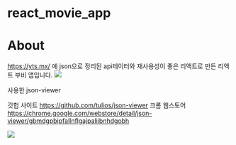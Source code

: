# react_movie_app

# About

https://yts.mx/ 에 json으로 정리된 api테이터와 재사용성이 좋은 리액트로 만든 리액트 부비 앱입니다.
<img src="https://user-images.githubusercontent.com/60978437/93746554-4ab18880-fc30-11ea-84bc-998381300f7f.png">

사용한 json-viewer

깃헙 사이트 https://github.com/tulios/json-viewer
크롬 웹스토어 https://chrome.google.com/webstore/detail/json-viewer/gbmdgpbipfallnflgajpaliibnhdgobh




<img src="https://user-images.githubusercontent.com/60978437/93744827-71ba8b00-fc2d-11ea-897e-cf24fbd2658e.png">
